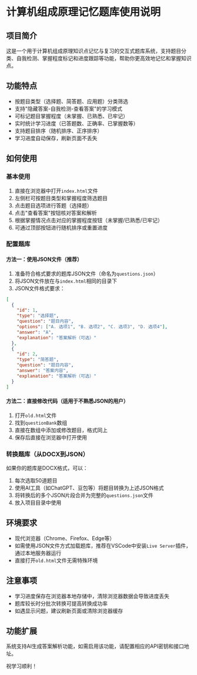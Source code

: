 # 计算机组成原理记忆题库使用说明

## 项目简介
这是一个用于计算机组成原理知识点记忆与复习的交互式题库系统，支持题目分类、自我检测、掌握程度标记和进度跟踪等功能，帮助你更高效地记忆和掌握知识点。

## 功能特点
- 按题目类型（选择题、简答题、应用题）分类筛选
- 支持"隐藏答案-自我检测-查看答案"的学习模式
- 可标记题目掌握程度（未掌握、已熟悉、已牢记）
- 实时统计学习进度（已答题数、正确率、已掌握数等）
- 支持题目排序（随机排序、正序排序）
- 学习进度自动保存，刷新页面不丢失

## 如何使用

### 基本使用
1. 直接在浏览器中打开`index.html`文件
2. 左侧栏可按题目类型和掌握程度筛选题目
3. 点击题目选项进行答题（选择题）
4. 点击"查看答案"按钮核对答案和解析
5. 根据掌握情况点击对应的掌握程度按钮（未掌握/已熟悉/已牢记）
6. 可通过顶部按钮进行随机排序或重置进度

### 配置题库

#### 方法一：使用JSON文件（推荐）
1. 准备符合格式要求的题库JSON文件（命名为`questions.json`）
2. 将JSON文件放在与`index.html`相同的目录下
3. JSON文件格式要求：
```json
[
  {
    "id": 1,
    "type": "选择题",
    "question": "题目内容",
    "options": ["A. 选项1", "B. 选项2", "C. 选项3", "D. 选项4"],
    "answer": "A",
    "explanation": "答案解析（可选）"
  },
  {
    "id": 2,
    "type": "简答题",
    "question": "题目内容",
    "answer": "答案内容",
    "explanation": "答案解析（可选）"
  }
]
```

#### 方法二：直接修改代码（适用于不熟悉JSON的用户）
1. 打开`old.html`文件
2. 找到`questionBank`数组
3. 直接在数组中添加或修改题目，格式同上
4. 保存后直接在浏览器中打开使用

### 转换题库（从DOCX到JSON）
如果你的题库是DOCX格式，可以：
1. 每次选取50道题目
2. 使用AI工具（如ChatGPT、豆包等）将题目转换为上述JSON格式
3. 将转换后的多个JSON片段合并为完整的`questions.json`文件
4. 放入项目目录中使用

## 环境要求
- 现代浏览器（Chrome、Firefox、Edge等）
- 如需使用JSON文件方式加载题库，推荐在VSCode中安装`Live Server`插件，通过本地服务器运行
- 直接打开`old.html`文件无需特殊环境

## 注意事项
- 学习进度保存在浏览器本地存储中，清除浏览器数据会导致进度丢失
- 题库较长时分批次转换可提高转换成功率
- 如遇显示问题，建议刷新页面或清除浏览器缓存

## 功能扩展
系统支持AI生成答案解析功能，如需启用该功能，请配置相应的API密钥和接口地址。

祝学习顺利！
